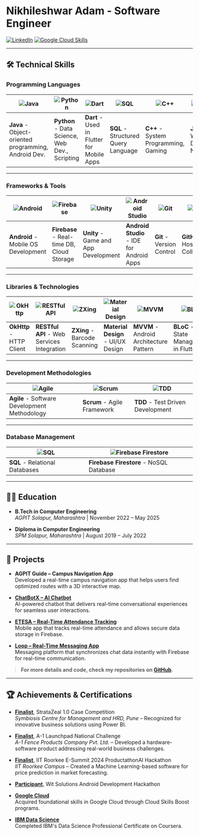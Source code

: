 # Nikhileshwar Adam - Software Engineer

[![LinkedIn](https://img.shields.io/badge/LinkedIn-Nikhileshwar%20Adam-blue?style=flat-square&logo=linkedin&logoColor=white)](https://www.linkedin.com/in/nikhileshwar-adam/)
[![Google Cloud Skills](https://img.shields.io/badge/Google_Cloud_Skills-79a13a9b-FF6F61?style=flat-square&logo=googlecloud&logoColor=white)](https://www.cloudskillsboost.google/public_profiles/79a13a9b-031c-4e9e-bc2b-93ec856a3b3f)

---

## 🛠️ **Technical Skills**

### **Programming Languages**  
| ![Java](https://img.icons8.com/color/48/000000/java-coffee-cup-logo.png) | ![Python](https://img.icons8.com/color/48/000000/python.png) | ![Dart](https://img.icons8.com/color/48/000000/dart.png) | ![SQL](https://img.icons8.com/color/48/000000/sql.png) | ![C++](https://img.icons8.com/color/48/000000/c-plus-plus-logo.png) | ![JavaScript](https://img.icons8.com/color/48/000000/javascript.png) |
|-----------------------------------------------------------|----------------------------------------------------|-----------------------------------------------|--------------------------------------------|-----------------------------------------------|---------------------------------------------------------|
| **Java** - Object-oriented programming, Android Dev. | **Python** - Data Science, Web Dev., Scripting | **Dart** - Used in Flutter for Mobile Apps | **SQL** - Structured Query Language | **C++** - System Programming, Gaming | **JavaScript** - Web Development, Node.js |

---

### **Frameworks & Tools**  
| ![Android](https://img.icons8.com/color/48/000000/android.png) | ![Firebase](https://img.icons8.com/color/48/000000/firebase.png) | ![Unity](https://img.icons8.com/color/48/000000/unity.png) | ![Android Studio](https://img.icons8.com/color/48/000000/android-studio.png) | ![Git](https://img.icons8.com/color/48/000000/git.png) | ![GitHub](https://img.icons8.com/color/48/000000/github.png) |
|----------------------------------------------------------|---------------------------------------------------|---------------------------------------------|------------------------------------------------|--------------------------------------------|------------------------------------------------------|
| **Android** - Mobile OS Development | **Firebase** - Real-time DB, Cloud Storage | **Unity** - Game and App Development | **Android Studio** - IDE for Android Apps | **Git** - Version Control | **GitHub** - Hosting and Collaboration |

---

### **Libraries & Technologies**  
| ![OkHttp](https://img.icons8.com/color/48/000000/okhttp.png) | ![RESTful API](https://img.icons8.com/color/48/000000/api.png) | ![ZXing](https://img.icons8.com/color/48/000000/barcode.png) | ![Material Design](https://img.icons8.com/color/48/000000/material-design.png) | ![MVVM](https://img.icons8.com/color/48/000000/mvvm.png) | ![BLoC](https://img.icons8.com/color/48/000000/bloc.png) |
|--------------------------------------------------------|---------------------------------------------------|------------------------------------------|-----------------------------------------------|----------------------------------------|---------------------------------------|
| **OkHttp** - HTTP Client | **RESTful API** - Web Services Integration | **ZXing** - Barcode Scanning | **Material Design** - UI/UX Design | **MVVM** - Android Architecture Pattern | **BLoC** - State Management in Flutter |

---

### **Development Methodologies**  
| ![Agile](https://img.icons8.com/color/48/000000/trello.png) | ![Scrum](https://img.icons8.com/color/48/000000/scrum.png) | ![TDD](https://img.icons8.com/color/48/000000/continuous-integration.png) |
|--------------------------------------------------|--------------------------------------------------|------------------------------------------------|
| **Agile** - Software Development Methodology | **Scrum** - Agile Framework | **TDD** - Test Driven Development |

---

### **Database Management**  
| ![SQL](https://img.icons8.com/color/48/000000/sql.png) | ![Firebase Firestore](https://img.icons8.com/color/48/000000/firebase.png) |
|----------------------------------------------------|-----------------------------------------------------------|
| **SQL** - Relational Databases | **Firebase Firestore** - NoSQL Database |


---

## 🧑‍💻 **Education**
- **B.Tech in Computer Engineering**  
  *AGPIT Solapur, Maharashtra* | November 2022 – May 2025
  
- **Diploma in Computer Engineering**  
  *SPM Solapur, Maharashtra* | August 2019 – July 2022  

---

## 📂 **Projects**
- **AGPIT Guide – Campus Navigation App**  
  Developed a real-time campus navigation app that helps users find optimized routes with a 3D interactive map.

- [**ChatBotX – AI Chatbot**](https://github.com/IJNikhil/fluttergemini)  
  AI-powered chatbot that delivers real-time conversational experiences for seamless user interactions.

- [**ETESA – Real-Time Attendance Tracking**](https://github.com/IJNikhil/ETESA)  
  Mobile app that tracks real-time attendance and allows secure data storage in Firebase.

- [**Loop – Real-Time Messaging App**](https://github.com/IJNikhil/Loop)  
  Messaging platform that synchronizes chat data instantly with Firebase for real-time communication.

> **For more details and code, check my repositories on [GitHub](https://github.com/IJNikhil).**

---

## 🏆 **Achievements & Certifications**
- **[Finalist](https://www.linkedin.com/posts/nikhileshwar-adam_stratazeal-competition-powerbi-activity-7002153192764289024-FJzJ)**, StrataZeal 1.0 Case Competition  
  *Symbiosis Centre for Management and HRD, Pune* – Recognized for innovative business solutions using Power BI.

- **[Finalist](https://www.linkedin.com/posts/nikhileshwar-adam_a1-launchpad-national-challenge-activity-7002539516851733504-WY2Y)**, A-1 Launchpad National Challenge  
  *A-1 Fence Products Company Pvt. Ltd.* – Developed a hardware-software product addressing real-world business challenges.

- **[Finalist](https://www.linkedin.com/posts/nikhileshwar-adam_iit-roorkee-e-summit-productathonai-activity-7003351672940711936-8muG)**, IIT Roorkee E-Summit 2024 ProductathonAI Hackathon  
  *IIT Roorkee Campus* – Created a Machine Learning-based software for price prediction in market forecasting.

- **[Participant](https://www.linkedin.com/posts/nikhileshwar-adam_android-development-competition-wit-solutions-activity-7004104518662228992-FVqs)**, Wit Solutions Android Development Hackathon

- **[Google Cloud](https://www.cloudskillsboost.google/public_profiles/79a13a9b-031c-4e9e-bc2b-93ec856a3b3f)**  
  Acquired foundational skills in Google Cloud through Cloud Skills Boost programs.

- **[IBM Data Science](https://www.coursera.org/account/accomplishments/certificate/8GAK6MDY8G3R)**  
  Completed IBM's Data Science Professional Certificate on Coursera.
